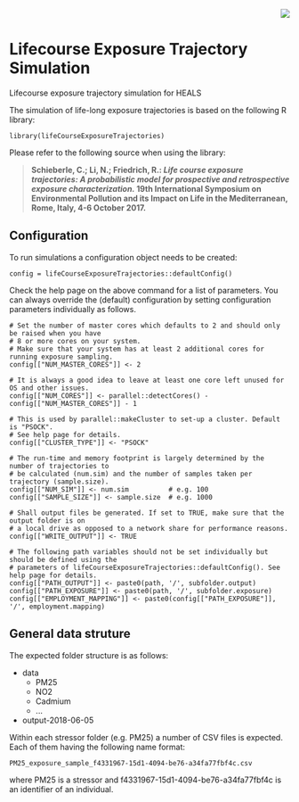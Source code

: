 <p align="right">
<img src="http://www.heals-eu.eu/wp-content/uploads/2013/10/logo_heals_spacing.png">
</p>

# Lifecourse Exposure Trajectory Simulation
Lifecourse exposure trajectory simulation for HEALS

The simulation of life-long exposure trajectories is based on the following R library: 
```{r}
library(lifeCourseExposureTrajectories)
```

Please refer to the following source when using the library:

> **Schieberle, C.; Li, N.; Friedrich, R.: *Life course exposure trajectories: A probabilistic model for prospective and retrospective exposure characterization.* 19th International Symposium on Environmental Pollution and its Impact on Life in the Mediterranean, Rome, Italy, 4-6 October 2017.**

## Configuration

To run simulations a configuration object needs to be created:
```{r}
config = lifeCourseExposureTrajectories::defaultConfig()
```

Check the help page on the above command for a list of parameters.
You can always override the (default) configuration by setting configuration parameters individually as follows.

```{r}
# Set the number of master cores which defaults to 2 and should only be raised when you have
# 8 or more cores on your system.
# Make sure that your system has at least 2 additional cores for running exposure sampling.
config[["NUM_MASTER_CORES"]] <- 2

# It is always a good idea to leave at least one core left unused for OS and other issues.
config[["NUM_CORES"]] <- parallel::detectCores() - config[["NUM_MASTER_CORES"]] - 1

# This is used by parallel::makeCluster to set-up a cluster. Default is "PSOCK".
# See help page for details.
config[["CLUSTER_TYPE"]] <- "PSOCK"

# The run-time and memory footprint is largely determined by the number of trajectories to
# be calculated (num.sim) and the number of samples taken per trajectory (sample.size).
config[["NUM_SIM"]] <- num.sim          # e.g. 100
config[["SAMPLE_SIZE"]] <- sample.size  # e.g. 1000

# Shall output files be generated. If set to TRUE, make sure that the output folder is on
# a local drive as opposed to a network share for performance reasons.
config[["WRITE_OUTPUT"]] <- TRUE

# The following path variables should not be set individually but should be defined using the
# parameters of lifeCourseExposureTrajectories::defaultConfig(). See help page for details.
config[["PATH_OUTPUT"]] <- paste0(path, '/', subfolder.output)
config[["PATH_EXPOSURE"]] <- paste0(path, '/', subfolder.exposure)
config[["EMPLOYMENT_MAPPING"]] <- paste0(config[["PATH_EXPOSURE"]], '/', employment.mapping)
```

## General data struture

The expected folder structure is as follows:

* data
  + PM25
  + NO2
  + Cadmium
  + ...
* output-2018-06-05

Within each stressor folder (e.g. PM25) a number of CSV files is expected. Each of them having the following name format:
```{r}
PM25_exposure_sample_f4331967-15d1-4094-be76-a34fa77fbf4c.csv
```
where PM25 is a stressor and f4331967-15d1-4094-be76-a34fa77fbf4c is an identifier of an individual.
